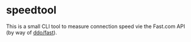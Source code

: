 # speedtool

This is a small CLI tool to measure connection speed vie the Fast.com API (by way of [ddo/fast](https://github.com/ddo/go-fast)).

